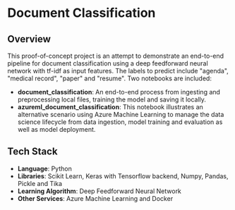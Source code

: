 # Document Classification
## Overview
This proof-of-concept project is an attempt to demonstrate an end-to-end pipeline for document classification using a deep feedforward neural network with tf-idf as input features. The labels to predict include "agenda", "medical record", "paper" and "resume". Two notebooks are included: 
* **document_classification**: An end-to-end process from ingesting and preprocessing local files, training the model and saving it locally.
* **azureml_document_classification**: This notebook illustrates an alternative scenario using Azure Machine Learning to manage the data science lifecycle from data ingestion, model training and evaluation as well as model deployment.
## Tech Stack
* **Language**: Python
* **Libraries**: Scikit Learn, Keras with Tensorflow backend, Numpy, Pandas, Pickle and Tika
* **Learning Algorithm**: Deep Feedforward Neural Network
* **Other Services**: Azure Machine Learning and Docker

